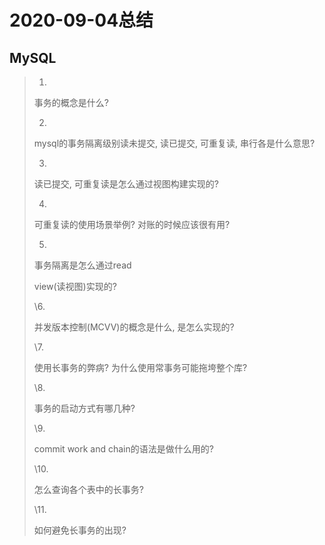 # 2020-09-04总结

## MySQL

> 1. 
>
> 事务的概念是什么? 
>
> 2. 
>
> mysql的事务隔离级别读未提交, 读已提交, 可重复读, 串行各是什么意思? 
>
> 3. 
>
> 读已提交, 可重复读是怎么通过视图构建实现的? 
>
> 4. 
>
> 可重复读的使用场景举例? 对账的时候应该很有用? 
>
> 5. 
>
> 事务隔离是怎么通过read
>
> 
>
> view(读视图)实现的? 
>
> \6.  
>
> 并发版本控制(MCVV)的概念是什么, 是怎么实现的? 
>
> \7.  
>
> 使用长事务的弊病? 为什么使用常事务可能拖垮整个库? 
>
> \8.  
>
> 事务的启动方式有哪几种?  
>
> \9.  
>
> commit work and chain的语法是做什么用的?  
>
> \10.  
>
> 怎么查询各个表中的长事务? 
>
> \11.  
>
> 如何避免长事务的出现?